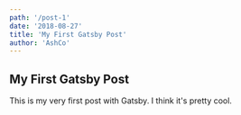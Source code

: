 ```yaml
---
path: '/post-1'
date: '2018-08-27'
title: 'My First Gatsby Post'
author: 'AshCo'
---
```


## My First Gatsby Post

This is my very first post with Gatsby. I think it's pretty cool.
